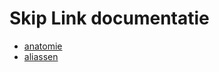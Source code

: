 <!-- @license CC0-1.0 -->

# Skip Link documentatie

- [anatomie](./docs/anatomy/anatomy.md)
- [aliassen](./docs/aliases.md)
